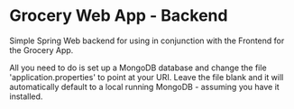 # Grocery Web App - Backend

Simple Spring Web backend for using in conjunction with the Frontend for the Grocery App.

All you need to do is set up a MongoDB database and change the file 'application.properties' to point at your URI.
Leave the file blank and it will automatically default to a local running MongoDB - assuming you have it installed.
